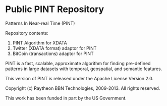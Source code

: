 Public PINT Repository
====

Patterns In Near-real Time (PINT)

Repository contents:

1. PINT Algorithm for XDATA
2. Twitter (XDATA format) adaptor for PINT
3. BitCoin (transactions) adaptor for PINT

PINT is a fast, scalable, approximate algorithm for finding pre-defined patterns in large 
datasets with temporal, geospatial, and semantic features.


This version of PINT is released under the Apache License Version 2.0. 


Copyright (c) Raytheon BBN Technologies, 2009-2013. All rights reserved.

This work has been funded in part by the US Government. 
